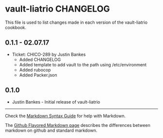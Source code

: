 vault-liatrio CHANGELOG
=========================

This file is used to list changes made in each version of the vault-liatrio cookbook.


0.1.1 - 02.07.17
-----
- Ticket: CHICO-289 by Justin Bankes
  - Added CHANGELOG
  - Added template to add vault to the path using /etc/environment
  - Added rubocop
  - Added Packer.json


0.1.0
-----
- Justin Bankes - Initial release of vault-liatrio

- - -
Check the [Markdown Syntax Guide](http://daringfireball.net/projects/markdown/syntax) for help with Markdown.

The [Github Flavored Markdown page](http://github.github.com/github-flavored-markdown/) describes the differences between markdown on github and standard markdown.
